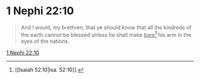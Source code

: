 # 1 Nephi 22:10

> And I would, my brethren, that ye should know that all the kindreds of the earth cannot be blessed unless he shall make <u>bare</u>[^a] his arm in the eyes of the nations.

[1 Nephi 22:10](https://www.churchofjesuschrist.org/study/scriptures/bofm/1-ne/22?lang=eng&id=p10#p10)


[^a]: [[Isaiah 52.10|Isa. 52:10]].  
